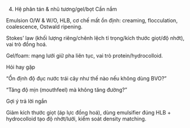 4) Hệ phân tán & nhũ tương/gel/bọt
   Cần nắm

Emulsion O/W & W/O, HLB, cơ chế mất ổn định: creaming, flocculation, coalescence, Ostwald ripening.

Stokes’ law (khối lượng riêng/chênh lệch tỉ trọng/kích thước giọt/độ nhớt), vai trò đồng hoá.

Gel/foam: mạng lưới giữ pha liên tục, vai trò protein/hydrocolloid.

Hỏi hay gặp

“Ổn định độ đục nước trái cây như thế nào nếu không dùng BVO?”

“Tăng độ mịn (mouthfeel) mà không tăng đường?”

Gợi ý trả lời ngắn

Giảm kích thước giọt (áp lực đồng hoá), dùng emulsifier đúng HLB + hydrocolloid tạo độ nhớt/lưới, kiểm soát density matching.